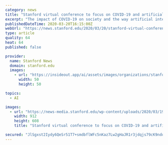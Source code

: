 ```yaml
---
category: news
title: "Stanford virtual conference to focus on COVID‑19 and artificial intelligence"
excerpt: "The impact of COVID-19 on society and the way artificial intelligence can be leveraged to increase understanding of the virus and its spread will be the focus of an April 1 virtual conference sponsored by the Stanford Institute for Human-Centered Artificial Intelligence (HAI). COVID-19 and AI: A Virtual Conference, which is open to the public ..."
publishedDateTime: 2020-03-20T16:15:00Z
webUrl: "https://news.stanford.edu/2020/03/20/stanford-virtual-conference-focus-covid-19-artificial-intelligence/"
type: article
quality: 64
heat: 64
published: false

provider:
  name: Stanford News
  domain: stanford.edu
  images:
    - url: "https://insideout.app/ai/assets/images/organizations/stanford.edu-50x50.jpg"
      width: 50
      height: 50

topics:
  - AI

images:
  - url: "https://news-media.stanford.edu/wp-content/uploads/2020/03/19165902/russ_altman_horiz.jpg"
    width: 912
    height: 608
    title: "Stanford virtual conference to focus on COVID‑19 and artificial intelligence"

secured: "JlSgxst2Iydy6QeSr51T7+smdbflWFc5nKaz7Lw2gHaJR1r3jdqjs79cK9ndoK019z9AIWDS4P6avt51riFxi1eagWQoiDFOd6T+Mep+3lfkhcdYCEWhscpD8nS5KflqJSlUi0/bCeP5WS+ycZI2z/KucPEsTEaFSy2JQ2Y36tMSyOtkFhAUmGXUItyuQYMFPjbm+V6z2Yvv/S4glxSokntb+fNh/v0mhpTK6pCjTX5W243jblECMyJoZeCJ6y3yCKiJPL8YEUcPc8sBaimSOisiM4o88QdWIecykGX8s2VucTq66kHmv819REvJ4Klu;i8Y2mt7zTbqE709IaprEtg=="
---
```


